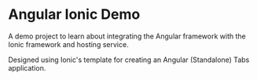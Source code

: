 # Angular Ionic Demo
A demo project to learn about integrating the Angular framework with the Ionic framework and hosting service.

Designed using Ionic's template for creating an Angular (Standalone) Tabs application.
